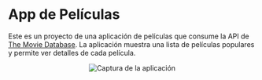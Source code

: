 # App de Películas

Este es un proyecto de una aplicación de películas que consume la API de [The Movie Database](https://www.themoviedb.org/). La aplicación muestra una lista de películas populares y permite ver detalles de cada película.

<div style="display: flex; justify-content: center;">
<img src="capturas/movie.gif" alt="Captura de la aplicación">
</div>
